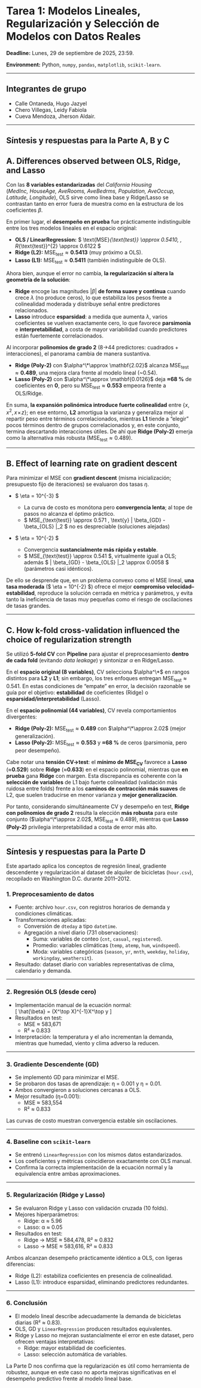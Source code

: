 # Tarea 1: Modelos Lineales, Regularización y Selección de Modelos con Datos Reales

**Deadline:** Lunes, 29 de septiembre de 2025, 23:59.

**Environment:** Python, `numpy`, `pandas`, `matplotlib`, `scikit-learn`.

---
## **Integrantes de grupo**
- Calle Ontaneda, Hugo Jazyel
- Chero Villegas, Leidy Fabiola
- Cueva Mendoza, Jherson Aldair.

---

## Síntesis y respuestas para la Parte A, B y C

## A. Differences observed between OLS, Ridge, and Lasso

Con las **8 variables estandarizadas** del *California Housing*  
(*MedInc, HouseAge, AveRooms, AveBedrms, Population, AveOccup, Latitude, Longitude*), OLS sirve como línea base y Ridge/Lasso se contrastan tanto en error fuera de muestra como en la estructura de los coeficientes $\beta$.

En primer lugar, el **desempeño en prueba** fue prácticamente indistinguible entre los tres modelos lineales en el espacio original:
- **OLS / LinearRegression:** $ \text{MSE}_{\text{test}} \approx 0.5410, \, R_{\text{test}}^{2} \approx 0.6122 $
- **Ridge (L2):** $\text{MSE}_{\text{test}}\approx \mathbf{0.5413}$ (muy próximo a OLS).
- **Lasso (L1):** $\text{MSE}_{\text{test}}\approx \mathbf{0.5411}$ (también indistinguible de OLS).

Ahora bien, aunque el error no cambia, **la regularización sí altera la geometría de la solución**:
- **Ridge** encoge las magnitudes $|\beta|$ **de forma suave y continua** cuando crece $\lambda$ (no produce ceros), lo que estabiliza los pesos frente a colinealidad moderada y distribuye señal entre predictores relacionados.
- **Lasso** introduce **esparsidad**: a medida que aumenta $\lambda$, varios coeficientes se vuelven exactamente cero, lo que favorece **parsimonia** e **interpretabilidad**, a costa de mayor variabilidad cuando predictores están fuertemente correlacionados.

Al incorporar **polinomios de grado 2** (8→44 predictores: cuadrados + interacciones), el panorama cambia de manera sustantiva.  
- **Ridge (Poly-2)** con $\alpha^\*\approx \mathbf{2.02}$ alcanza $\text{MSE}_{\text{test}}\approx \mathbf{0.489}$, una mejora clara frente al modelo lineal (~0.54).  
- **Lasso (Poly-2)** con $\alpha^\*\approx \mathbf{0.0126}$ deja **≈68 %** de coeficientes en **0**, pero su $\text{MSE}_{\text{test}}\approx \mathbf{0.553}$ empeora frente a OLS/Ridge.

En suma, **la expansión polinómica introduce fuerte colinealidad** entre $\{x, x^2, x\!\times\!z\}$; en ese entorno, **L2** amortigua la varianza y generaliza mejor al repartir peso entre términos correlacionados, mientras **L1** tiende a “elegir” pocos términos dentro de grupos correlacionados y, en este conjunto, termina descartando interacciones útiles. De ahí que **Ridge (Poly-2)** emerja como la alternativa más robusta ($\text{MSE}_{\text{test}}\approx 0.489$).

---

## B. Effect of learning rate on gradient descent

Para minimizar el MSE con **gradient descent** (misma inicialización; presupuesto fijo de iteraciones) se evaluaron dos tasas $\eta$.

- $ \eta = 10^{-3} $ 
  - La curva de costo es monótona pero **convergencia lenta**; al tope de pasos no alcanza el óptimo práctico.  
  - $ MSE_{\text{test}} \approx 0.571 \, \text{y} \| \beta_{GD} - \beta_{OLS} \|_2 $ no es despreciable (soluciones alejadas)

- $ \eta = 10^{-2} $  
  - Convergencia **sustancialmente más rápida y estable**.  
  - $ MSE_{\text{test}} \approx 0.541 $, virtualmente igual a OLS; además $ \| \beta_{GD} - \beta_{OLS} \|_2 \approx 0.0058 $ (parámetros casi idénticos).

De ello se desprende que, en un problema convexo como el MSE lineal, **una tasa moderada** ($ \eta = 10^{-2} $) ofrece el mejor **compromiso velocidad–estabilidad**, reproduce la solución cerrada en métrica y parámetros, y evita tanto la ineficiencia de tasas muy pequeñas como el riesgo de oscilaciones de tasas grandes.

---

## C. How k-fold cross-validation influenced the choice of regularization strength

Se utilizó **5-fold CV** con **Pipeline** para ajustar el preprocesamiento **dentro de cada fold** (evitando *data leakage*) y sintonizar $\alpha$ en Ridge/Lasso.

En el **espacio original (8 variables)**, CV selecciona $\alpha^\*$ en rangos distintos para **L2** y **L1**; sin embargo, los tres enfoques entregan $\text{MSE}_{\text{test}}\approx 0.541$. En estas condiciones de “empate” en error, la decisión razonable se guía por el objetivo: **estabilidad** de coeficientes (Ridge) o **esparsidad/interpretabilidad** (Lasso).

En el **espacio polinomial (44 variables)**, CV revela comportamientos divergentes:
- **Ridge (Poly-2):** $\text{MSE}_{\text{test}}\approx \mathbf{0.489}$ con $\alpha^\*\approx 2.02$ (mejor generalización).  
- **Lasso (Poly-2):** $\text{MSE}_{\text{test}}\approx \mathbf{0.553}$ y **≈68 %** de ceros (parsimonia, pero peor desempeño).

Cabe notar una **tensión CV→test**: el **mínimo de $\text{MSE}_{\text{CV}}$** favorece a **Lasso** (≈**0.529**) sobre **Ridge** (≈**0.633**) en el espacio polinomial, mientras que **en prueba** gana **Ridge** con margen. Esta discrepancia es coherente con la **selección de variables** de L1 bajo fuerte colinealidad (validación más ruidosa entre folds) frente a los **caminos de contracción más suaves** de L2, que suelen traducirse en menor varianza y **mejor generalización**.

Por tanto, considerando simultáneamente CV y desempeño en test, **Ridge con polinomios de grado 2** resulta la elección **más robusta** para este conjunto ($\alpha^\*\approx 2.02$, $\text{MSE}_{\text{test}}\approx 0.489$), mientras que **Lasso (Poly-2)** privilegia interpretabilidad a costa de error más alto.

---

## Síntesis y respuestas para la Parte D

Este apartado aplica los conceptos de regresión lineal, gradiente descendente y regularización al dataset de alquiler de bicicletas (`hour.csv`), recopilado en Washington D.C. durante 2011–2012.

### 1. Preprocesamiento de datos
- Fuente: archivo `hour.csv`, con registros horarios de demanda y condiciones climáticas.  
- Transformaciones aplicadas:
  - Conversión de `dteday` a tipo `datetime`.
  - Agregación a nivel diario (731 observaciones):
    - Suma: variables de conteo (`cnt`, `casual`, `registered`).
    - Promedio: variables climáticas (`temp`, `atemp`, `hum`, `windspeed`).
    - Moda: variables categóricas (`season`, `yr`, `mnth`, `weekday`, `holiday`, `workingday`, `weathersit`).  
- Resultado: dataset diario con variables representativas de clima, calendario y demanda.

---

### 2. Regresión OLS (desde cero)
- Implementación manual de la ecuación normal:  
  \[
  \hat{\beta} = (X^\top X)^{-1}X^\top y
  \]
- Resultados en test:
  - MSE ≈ 583,671  
  - R² ≈ 0.833
- Interpretación: la temperatura y el año incrementan la demanda, mientras que humedad, viento y clima adverso la reducen.

---

### 3. Gradiente Descendente (GD)
- Se implementó GD para minimizar el MSE.  
- Se probaron dos tasas de aprendizaje: η = 0.001 y η = 0.01.  
- Ambos convergieron a soluciones cercanas a OLS.  
- Mejor resultado (η=0.001):
  - MSE ≈ 583,554  
  - R² ≈ 0.833

Las curvas de costo muestran convergencia estable sin oscilaciones.

---

### 4. Baseline con `scikit-learn`
- Se entrenó `LinearRegression` con los mismos datos estandarizados.  
- Los coeficientes y métricas coincidieron exactamente con OLS manual.  
- Confirma la correcta implementación de la ecuación normal y la equivalencia entre ambas aproximaciones.

---

### 5. Regularización (Ridge y Lasso)
- Se evaluaron Ridge y Lasso con validación cruzada (10 folds).  
- Mejores hiperparámetros:
  - Ridge: α ≈ 5.96  
  - Lasso: α ≈ 0.05
- Resultados en test:
  - Ridge → MSE ≈ 584,478, R² ≈ 0.832
  - Lasso → MSE ≈ 583,616, R² ≈ 0.833

Ambos alcanzan desempeño prácticamente idéntico a OLS, con ligeras diferencias:
- Ridge (L2): estabiliza coeficientes en presencia de colinealidad.  
- Lasso (L1): introduce esparsidad, eliminando predictores redundantes.  

---

### 6. Conclusión 
- El modelo lineal describe adecuadamente la demanda de bicicletas diarias (R² ≈ 0.83).  
- OLS, GD y `LinearRegression` producen resultados equivalentes.  
- Ridge y Lasso no mejoran sustancialmente el error en este dataset, pero ofrecen ventajas interpretativas:
  - Ridge: mayor estabilidad de coeficientes.  
  - Lasso: selección automática de variables.  

La Parte D nos confirma que la regularización es útil como herramienta de robustez, aunque en este caso no aporta mejoras significativas en el desempeño predictivo frente al modelo lineal base.
